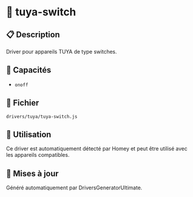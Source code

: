 # 🔌 tuya-switch

## 📋 Description

Driver pour appareils TUYA de type switches.

## 🔧 Capacités

- `onoff`

## 📁 Fichier

`drivers/tuya/tuya-switch.js`

## 🎯 Utilisation

Ce driver est automatiquement détecté par Homey et peut être utilisé avec les appareils compatibles.

## 🔄 Mises à jour

Généré automatiquement par DriversGeneratorUltimate.
